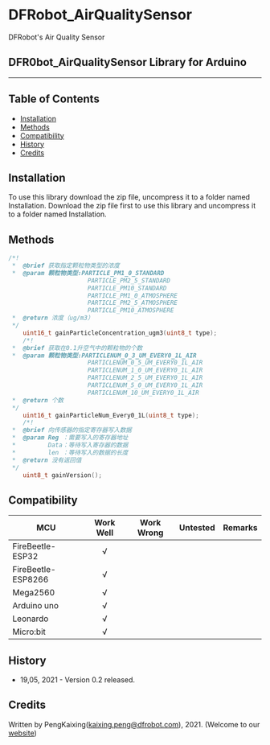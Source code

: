 # DFRobot_AirQualitySensor
DFRobot's Air Quality Sensor

## DFR0bot_AirQualitySensor Library for Arduino
---------------------------------------------------------



## Table of Contents

* [Installation](#installation)
* [Methods](#methods)
* [Compatibility](#compatibility)
* [History](#history)
* [Credits](#credits)

<snippet>
<content>

## Installation

To use this library download the zip file, uncompress it to a folder named Installation.
Download the zip file first to use this library and uncompress it to a folder named Installation.

## Methods

```C++
/*!
 *  @brief 获取指定颗粒物类型的浓度
 *  @param 颗粒物类型:PARTICLE_PM1_0_STANDARD  
                      PARTICLE_PM2_5_STANDARD  
                      PARTICLE_PM10_STANDARD   
                      PARTICLE_PM1_0_ATMOSPHERE
                      PARTICLE_PM2_5_ATMOSPHERE
                      PARTICLE_PM10_ATMOSPHERE 
 *  @return 浓度（ug/m3）
 */
    uint16_t gainParticleConcentration_ugm3(uint8_t type);
    /*!
 *  @brief 获取在0.1升空气中的颗粒物的个数
 *  @param 颗粒物类型:PARTICLENUM_0_3_UM_EVERY0_1L_AIR
                      PARTICLENUM_0_5_UM_EVERY0_1L_AIR
                      PARTICLENUM_1_0_UM_EVERY0_1L_AIR
                      PARTICLENUM_2_5_UM_EVERY0_1L_AIR
                      PARTICLENUM_5_0_UM_EVERY0_1L_AIR
                      PARTICLENUM_10_UM_EVERY0_1L_AIR 
 *  @return 个数
 */
    uint16_t gainParticleNum_Every0_1L(uint8_t type);
    /*!
 *  @brief 向传感器的指定寄存器写入数据
 *  @param Reg ：需要写入的寄存器地址
 *         Data：等待写入寄存器的数据
 *         len ：等待写入的数据的长度
 *  @return 没有返回值
 */
    uint8_t gainVersion();
```
## Compatibility

MCU                | Work Well | Work Wrong | Untested  | Remarks
------------------ | :----------: | :----------: | :---------: | -----
FireBeetle-ESP32  |      √       |             |            | 
FireBeetle-ESP8266|      √       |              |             | 
Mega2560  |      √       |             |            | 
Arduino uno |       √      |             |            | 
Leonardo  |      √       |              |             | 
Micro:bit  |      √       |              |             | 



## History

- 19,05, 2021 - Version 0.2 released.


## Credits

Written by PengKaixing(kaixing.peng@dfrobot.com), 2021. (Welcome to our [website](https://www.dfrobot.com/))